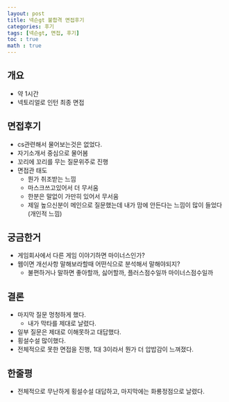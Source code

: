 ```yaml
---
layout: post
title: 넥슨gt 불합격 면접후기
categories: 후기
tags: [넥슨gt, 면접, 후기]
toc : true
math : true
---
```


## 개요
- 약 1시간
- 넥토리얼로 인턴 최종 면접

## 면접후기
- cs관련해서 물어보는것은 없었다.
- 자기소개서 중심으로 물어봄
- 꼬리에 꼬리를 무는 질문위주로 진행
- 면접관 태도
  - 뭔가 취조받는 느낌
  - 마스크쓰고있어서 더 무서움
  - 한분은 말없이 가만히 있어서 무서움
  - 제일 높으신분이 메인으로 질문했는데 내가 맘에 안든다는 느낌이 많이 들었다(개인적 느낌)

## 궁금한거
- 게임회사에서 다른 게임 이야기하면 마이너스인가?
- 웹이면 개선사항 말해보라할때 어떤식으로 분석해서 말해야되지?
  - 불편하거나 말하면 좋아할까, 싫어할까, 플러스점수일까 마이너스점수일까


## 결론
- 마지막 질문 멍청하게 했다.
  - 내가 막타를 제대로 날렸다.
- 일부 질문은 제대로 이해못하고 대답했다.
- 횡설수설 많이했다.
- 전체적으로 못한 면접을 진행, 1대 3이라서 뭔가 더 압밥감이 느껴졌다.

## 한줄평
- 전체적으로 무난하게 횡설수설 대답하고, 마지막에는 화룡정점으로 날렸다.